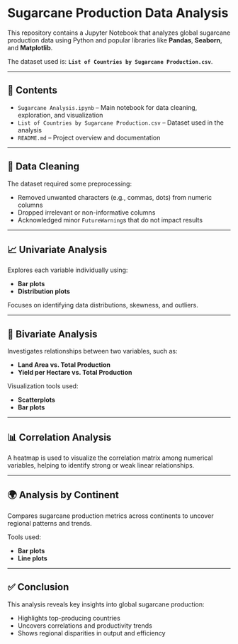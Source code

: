 # Sugarcane Production Data Analysis

This repository contains a Jupyter Notebook that analyzes global sugarcane production data using Python and popular libraries like **Pandas**, **Seaborn**, and **Matplotlib**.

The dataset used is: **`List of Countries by Sugarcane Production.csv`**.

---

## 📁 Contents

- `Sugarcane Analysis.ipynb` – Main notebook for data cleaning, exploration, and visualization
- `List of Countries by Sugarcane Production.csv` – Dataset used in the analysis
- `README.md` – Project overview and documentation

---

## 🧹 Data Cleaning

The dataset required some preprocessing:

- Removed unwanted characters (e.g., commas, dots) from numeric columns
- Dropped irrelevant or non-informative columns
- Acknowledged minor `FutureWarning`s that do not impact results

---

## 📈 Univariate Analysis

Explores each variable individually using:

- **Bar plots**
- **Distribution plots**

Focuses on identifying data distributions, skewness, and outliers.

---

## 🔄 Bivariate Analysis

Investigates relationships between two variables, such as:

- **Land Area vs. Total Production**
- **Yield per Hectare vs. Total Production**

Visualization tools used:

- **Scatterplots**
- **Bar plots**

---

## 📊 Correlation Analysis

A heatmap is used to visualize the correlation matrix among numerical variables, helping to identify strong or weak linear relationships.

---

## 🌍 Analysis by Continent

Compares sugarcane production metrics across continents to uncover regional patterns and trends.

Tools used:

- **Bar plots**
- **Line plots**

---

## ✅ Conclusion

This analysis reveals key insights into global sugarcane production:

- Highlights top-producing countries
- Uncovers correlations and productivity trends
- Shows regional disparities in output and efficiency

